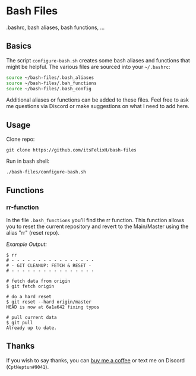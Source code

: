 # Bash Files

.bashrc, bash aliases, bash functions, ...

## Basics

The script `configure-bash.sh` creates some bash aliases and functions that might be helpful. The various files are sourced into your `~/.bashrc`:

```bash
source ~/bash-files/.bash_aliases
source ~/bash-files/.bah_functions
source ~/bash-files/.bash_config
```

Additional aliases or functions can be added to these files. Feel free to ask me questions via Discord or make suggestions on what I need to add here.

## Usage

Clone repo:
```
git clone https://github.com/itsFelixH/bash-files
```

Run in bash shell:
```
./bash-files/configure-bash.sh
```

## Functions

### rr-function

In the file `.bash_functions` you'll find the rr function. This function allows you to reset the current repository and revert to the Main/Master using the alias "rr" (reset repo).

*Example Output:*

```shell
$ rr
# - - - - - - - - - - - - - - - -
# - GIT CLEANUP: FETCH & RESET -
# - - - - - - - - - - - - - - - -

# fetch data from origin
$ git fetch origin

# do a hard reset
$ git reset --hard origin/master
HEAD is now at 6a1a642 fixing typos

# pull current data
$ git pull
Already up to date.
```

## Thanks

If you wish to say thanks, you can [buy me a coffee](https://ko-fi.com/cptneptun) or text me on Discord (`CptNeptun#9041`).
